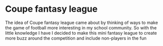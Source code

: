 # Coupe fantasy league 

The idea of Coupe fantasy league came about by thinking of ways to make the game of football more interesting in my school community. So with the little knowledge I have I decided to make this mini fantasy league to create more buzz around the competition and include non-players in the fun